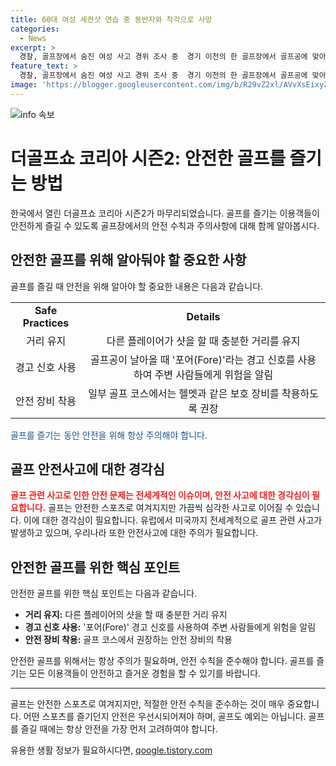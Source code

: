 ```yaml
---
title: 60대 여성 세컨샷 연습 중 동반자와 착각으로 사망
categories:
  - News
excerpt: >
  경찰, 골프장에서 숨진 여성 사고 경위 조사 중  경기 이천의 한 골프장에서 골프공에 맞아 사망한 60대 여성 사고가 발생했다. 경찰은 목격자 등을 조사 중이며, CCTV는 없다고 전했다. 골프는 안전한 스포츠로 여겨지지만, 시선 유지와 경고 신호 사용이 중요하며, 안전 장비를 착용해야 한다. 영국에서는 골프 관련 사고로 인한 부상이 매년 약 1만2000건 보고되며, 사고를 방지하기 위해 항상 주의가 필요하다고 강조되고 있다.
feature_text: >
  경찰, 골프장에서 숨진 여성 사고 경위 조사 중  경기 이천의 한 골프장에서 골프공에 맞아 사망한 60대 여성 사고가 발생했다. 경찰은 목격자 등을 조사 중이며, CCTV는 없다고 전했다. 골프는 안전한 스포츠로 여겨지지만, 시선 유지와 경고 신호 사용이 중요하며, 안전 장비를 착용해야 한다. 영국에서는 골프 관련 사고로 인한 부상이 매년 약 1만2000건 보고되며, 사고를 방지하기 위해 항상 주의가 필요하다고 강조되고 있다.
image: 'https://blogger.googleusercontent.com/img/b/R29vZ2xl/AVvXsEixyZcFfHzMRdzZMjFBmAUKJYCLCGyLL1o632UiGVXcaFdKo_bkvkuCioo0uUKlGfBVcT3P84aROyZIXSBEx3Aw5nCQ3pTgDom1WDC4m8eifvWiAmWEEVb4x6G_l8C0QH225ldMjyaFvpxGEBGNO37VmDTDMHGhJPq73UglMfDca1-0aw/s1600/blogspot.png'
---
```


<p><img src="https://blogger.googleusercontent.com/img/b/R29vZ2xl/AVvXsEixyZcFfHzMRdzZMjFBmAUKJYCLCGyLL1o632UiGVXcaFdKo_bkvkuCioo0uUKlGfBVcT3P84aROyZIXSBEx3Aw5nCQ3pTgDom1WDC4m8eifvWiAmWEEVb4x6G_l8C0QH225ldMjyaFvpxGEBGNO37VmDTDMHGhJPq73UglMfDca1-0aw/s1600/blogspot.png" alt="info 속보" /></p>

<h1>더골프쇼 코리아 시즌2: 안전한 골프를 즐기는 방법</h1>

<p data-ke-size="size16">한국에서 열린 더골프쇼 코리아 시즌2가 마무리되었습니다. 골프를 즐기는 이용객들이 안전하게 즐길 수 있도록 골프장에서의 안전 수칙과 주의사항에 대해 함께 알아봅시다.</p>

<h2 data-ke-size="size26">안전한 골프를 위해 알아둬야 할 중요한 사항</h2>

<p data-ke-size="size16">골프를 즐길 때 안전을 위해 알아야 할 중요한 내용은 다음과 같습니다.</p>

<table>
  <tr>
    <td style="text-align: center; height: 17px;"><b>Safe Practices</b></td>
    <td style="text-align: center; height: 17px;"><b>Details</b></td>
  </tr>
  <tr>
    <td style="text-align: center; height: 17px;">거리 유지</td>
    <td style="text-align: center; height: 17px;">다른 플레이어가 샷을 할 때 충분한 거리를 유지</td>
  </tr>
  <tr>
    <td style="text-align: center; height: 17px;">경고 신호 사용</td>
    <td style="text-align: center; height: 17px;">골프공이 날아올 때 '포어(Fore)'라는 경고 신호를 사용하여 주변 사람들에게 위험을 알림</td>
  </tr>
  <tr>
    <td style="text-align: center; height: 17px;">안전 장비 착용</td>
    <td style="text-align: center; height: 17px;">일부 골프 코스에서는 헬멧과 같은 보호 장비를 착용하도록 권장</td>
  </tr>
</table>

<p data-ke-size="size16"><span style="color: #1a5490;">골프를 즐기는 동안 안전을 위해 항상 주의해야 합니다.</span></p>

<h2 data-ke-size="size26">골프 안전사고에 대한 경각심</h2>

<p data-ke-size="size16"><b><span style="color: #ee2323;">골프 관련 사고로 인한 안전 문제는 전세계적인 이슈이며, 안전 사고에 대한 경각심이 필요합니다.</span></b> 골프는 안전한 스포츠로 여겨지지만 가끔씩 심각한 사고로 이어질 수 있습니다.  이에 대한 경각심이 필요합니다. 유럽에서 미국까지 전세계적으로 골프 관련 사고가 발생하고 있으며, 우리나라 또한 안전사고에 대한 주의가 필요합니다.</p>

<h2 data-ke-size="size26">안전한 골프를 위한 핵심 포인트</h2>

<p data-ke-size="size16">안전한 골프를 위한 핵심 포인트는 다음과 같습니다.</p>

<ul>
  <li><b>거리 유지:</b> 다른 플레이어의 샷을 할 때 충분한 거리 유지</li>
  <li><b>경고 신호 사용:</b> '포어(Fore)' 경고 신호를 사용하여 주변 사람들에게 위험을 알림</li>
  <li><b>안전 장비 착용:</b> 골프 코스에서 권장하는 안전 장비의 착용</li>
</ul>

<p data-ke-size="size16">안전한 골프를 위해서는 항상 주의가 필요하며, 안전 수칙을 준수해야 합니다. 골프를 즐기는 모든 이용객들이 안전하고 즐거운 경험을 할 수 있기를 바랍니다.</p>

<hr>

<p data-ke-size="size16">골프는 안전한 스포츠로 여겨지지만, 적절한 안전 수칙을 준수하는 것이 매우 중요합니다. 어떤 스포츠를 즐기던지 안전은 우선시되어져야 하며, 골프도 예외는 아닙니다. 골프를 즐길 때에는 항상 안전을 가장 먼저 고려하여야 합니다.</p>
유용한 생활 정보가 필요하시다면, <a href="https://qoogle.tistory.com" rel="dofollow">qoogle.tistory.com</a>


